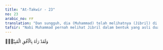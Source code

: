 ```yaml
---
title: "At-Takwir - 23"
no: 23
arabic_no: ٢٣
translation: "Dan sungguh, dia (Muhammad) telah melihatnya (Jibril) di ufuk yang terang. "
tafsir: "Nabi Muhammad pernah melihat Jibril dalam bentuk yang asli dua kali dalam hidupnya. Pertama, ketika beliau berada di Gua Hira sebelum turunnya Surah al-Muddatstsir, dan kedua, ketika beliau mi'raj ke langit ketujuh. Firman Allah \n\nDan sungguh, dia (Muhammad) telah melihatnya (dalam rupanya yang asli) pada waktu yang lain, (yaitu) di Sidratul Muntaha. (an-Najm/53: 13-14)"
---
```


وَلَقَدْ رَاٰهُ بِالْاُفُقِ الْمُبِيْنِۚ

